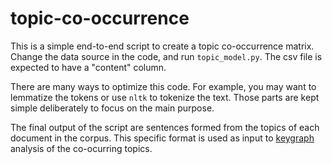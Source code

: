 # topic-co-occurrence

This is a simple end-to-end script to create a topic co-occurrence matrix. Change the data source in the code, and run `topic_model.py`. The csv file is expected to have a "content" column.

There are many ways to optimize this code. For example, you may want to lemmatize the tokens or use `nltk` to tokenize the text. Those parts are kept simple deliberately to focus on the main purpose.

The final output of the script are sentences formed from the topics of each document in the corpus. This specific format is used as input to [keygraph](https://github.com/michaelweiss/keygraph) analysis of the co-ocurring topics.